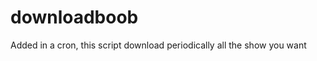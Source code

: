 downloadboob
============

Added in a cron, this script  download periodically all the show you want
